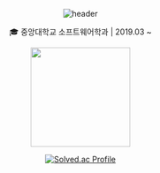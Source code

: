 <div align="center">
<!--
**zestbear/zestbear** is a ✨ _special_ ✨ repository because its `README.md` (this file) appears on your GitHub profile.
Here are some ideas to get you started:
- 🔭 I’m currently working on ...
- 🌱 I’m currently learning ...
- 👯 I’m looking to collaborate on ...
- 🤔 I’m looking for help with ...
- 💬 Ask me about ...
- 📫 How to reach me: ...
 - 😄 Pronouns: ...
 - ⚡ Fun fact: ...
 -->
 
![header](https://capsule-render.vercel.app/api?type=waving&color=63954A&height=180&section=header&text=HYUN&fontSize=70)

🎓 중앙대학교 소프트웨어학과 |  2019.03 ~

 <a href="https://github.com/zestbear"><img align="center" style="height:180px" src="https://github-readme-stats.vercel.app/api/top-langs/?username=zestbear&layout=compact&theme=nord&hide_border=true" /></a>

 [![Solved.ac Profile](http://mazassumnida.wtf/api/v2/generate_badge?boj=zestbear)](https://solved.ac/zestbear/)
 
 </div>
